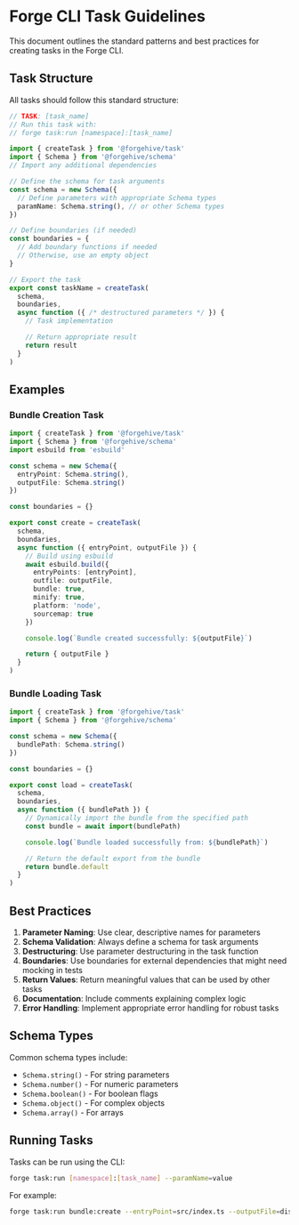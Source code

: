 # Forge CLI Task Guidelines

This document outlines the standard patterns and best practices for creating tasks in the Forge CLI.

## Task Structure

All tasks should follow this standard structure:

```typescript
// TASK: [task_name]
// Run this task with:
// forge task:run [namespace]:[task_name]

import { createTask } from '@forgehive/task'
import { Schema } from '@forgehive/schema'
// Import any additional dependencies

// Define the schema for task arguments
const schema = new Schema({
  // Define parameters with appropriate Schema types
  paramName: Schema.string(), // or other Schema types
})

// Define boundaries (if needed)
const boundaries = {
  // Add boundary functions if needed
  // Otherwise, use an empty object
}

// Export the task
export const taskName = createTask(
  schema,
  boundaries,
  async function ({ /* destructured parameters */ }) {
    // Task implementation

    // Return appropriate result
    return result
  }
)
```

## Examples

### Bundle Creation Task

```typescript
import { createTask } from '@forgehive/task'
import { Schema } from '@forgehive/schema'
import esbuild from 'esbuild'

const schema = new Schema({
  entryPoint: Schema.string(),
  outputFile: Schema.string()
})

const boundaries = {}

export const create = createTask(
  schema,
  boundaries,
  async function ({ entryPoint, outputFile }) {
    // Build using esbuild
    await esbuild.build({
      entryPoints: [entryPoint],
      outfile: outputFile,
      bundle: true,
      minify: true,
      platform: 'node',
      sourcemap: true
    })

    console.log(`Bundle created successfully: ${outputFile}`)

    return { outputFile }
  }
)
```

### Bundle Loading Task

```typescript
import { createTask } from '@forgehive/task'
import { Schema } from '@forgehive/schema'

const schema = new Schema({
  bundlePath: Schema.string()
})

const boundaries = {}

export const load = createTask(
  schema,
  boundaries,
  async function ({ bundlePath }) {
    // Dynamically import the bundle from the specified path
    const bundle = await import(bundlePath)

    console.log(`Bundle loaded successfully from: ${bundlePath}`)

    // Return the default export from the bundle
    return bundle.default
  }
)
```

## Best Practices

1. **Parameter Naming**: Use clear, descriptive names for parameters
2. **Schema Validation**: Always define a schema for task arguments
3. **Destructuring**: Use parameter destructuring in the task function
4. **Boundaries**: Use boundaries for external dependencies that might need mocking in tests
5. **Return Values**: Return meaningful values that can be used by other tasks
6. **Documentation**: Include comments explaining complex logic
7. **Error Handling**: Implement appropriate error handling for robust tasks

## Schema Types

Common schema types include:

- `Schema.string()` - For string parameters
- `Schema.number()` - For numeric parameters
- `Schema.boolean()` - For boolean flags
- `Schema.object()` - For complex objects
- `Schema.array()` - For arrays

## Running Tasks

Tasks can be run using the CLI:

```bash
forge task:run [namespace]:[task_name] --paramName=value
```

For example:

```bash
forge task:run bundle:create --entryPoint=src/index.ts --outputFile=dist/bundle.js
```